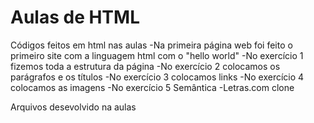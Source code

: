 
# Aulas de HTML

Códigos feitos em html nas aulas 
-Na primeira página web foi feito o primeiro site com a linguagem html com o "hello world"
-No exercício 1 fizemos toda a estrutura da página
-No exercício 2 colocamos os parágrafos e os títulos
-No exercício 3 colocamos links
-No exercício 4 colocamos as imagens
-No exercício 5 Semântica
-Letras.com clone

Arquivos desevolvido na aulas
